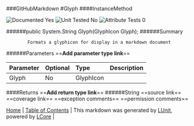 ###GitHubMarkdown
#Glyph
####InstanceMethod

![Documented Yes](http://b.repl.ca/v1/Documented-Yes-brightgreen.png) ![Unit Tested No](http://b.repl.ca/v1/Unit%20Tested-No-lightgrey.png) ![Attribute Tests 0](http://b.repl.ca/v1/Attribute%20Tests-0-lightgrey.png)

######public System.String Glyph(GlyphIcon Glyph);
######Summary

            Formats a glyphicon for display in a markdown document
            
######Parameters
==__Add parameter type link__==

Parameter | Optional | Type | Description
:---  | :---  | :---  | :--- 
Glyph | No | GlyphIcon | 

####Returns
==__Add return type link__==
######String
==source link==
==coverage link==
==exception comments==
==permission comments==

[Home](../../README.md) | [Table of Contents](../../TableOfContents.md) | 
This markdown was generated by [LUnit](https://github.com/CodeSingularity/LUnit), powered by [LCore](https://github.com/CodeSingularity/LCore) | 

